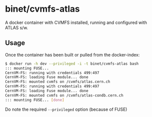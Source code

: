 binet/cvmfs-atlas
=================

A docker container with CVMFS installed, running and configured with ATLAS s/w.

## Usage

Once the container has been built or pulled from the docker-index:

```sh
$ docker run -h dev --privileged -i -t binet/cvmfs-atlas bash
::: mounting FUSE...
CernVM-FS: running with credentials 499:497
CernVM-FS: loading Fuse module... done
CernVM-FS: mounted cvmfs on /cvmfs/atlas.cern.ch
CernVM-FS: running with credentials 499:497
CernVM-FS: loading Fuse module... done
CernVM-FS: mounted cvmfs on /cvmfs/atlas-condb.cern.ch
::: mounting FUSE... [done]

```

Do note the required `--privileged` option (because of FUSE)

